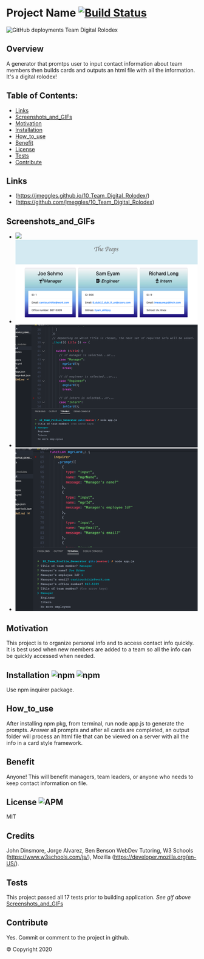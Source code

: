
  # Project Name [![Build Status](https://travis-ci.org/jmeggles/10_Team_Digital_Rolodex.svg?branch=master)](https://travis-ci.org/jmeggles/10_Team_Digital_Rolodex)
  ![GitHub deployments](https://img.shields.io/github/deployments/badges/shields/shields-staging?color=lightgrey)
  Team Digital Rolodex

  ## Overview 
  A generator that promtps user to input contact information about team members then builds cards and outputs an html file with all the information.  It's a digital rolodex! 

  ## Table of Contents:
  - [Links](#Links)
  - [Screenshots_and_GIFs](#Screenshots_and_GIFs)
  - [Motivation](#Motivation)
  - [Installation](#Installation)
  - [How_to_use](#How_to_use)
  - [Benefit](#Benefit)
  - [License](#License)
  - [Tests](#Tests)
  - [Contribute](#Contribute)

 ## Links
  - (https://jmeggles.github.io/10_Team_Digital_Rolodex/)
  - (https://github.com/jmeggles/10_Team_Digital_Rolodex)

 ## Screenshots_and_GIFs 
  - ![](https://media.giphy.com/media/givH9vKcj4Vwz94XJX/giphy.gif)
  - ![Screenshot of deployed rolodex project completed html on server](./assets/images/screenshot1.png)
  - ![Screenshot of deployed rolodex project running node viewing manager card info](./assets/images/screenshot2.png)
  - ![Screenshot of deployed rolodex project running node viewing engineer card info](./assets/images/screenshot3.png)
  
  ## Motivation
  This project is to organize personal info and to access contact info quickly.  It is best used when new members are added to a team so all the info can be quickly accessed when needed. 

  ## Installation ![npm](https://img.shields.io/npm/v/npm?color=pink&style=plastic) ![npm](https://img.shields.io/npm/v/inquirer?color=pink&label=inquirer&style=plastic)
  Use npm inquirer package.

  ## How_to_use
  After installing npm pkg, from terminal, run node app.js to generate the prompts. Answer all prompts and after all cards are completed, an output folder will process an html file that can be viewed on a server with all the info in a card style framework.  

  ## Benefit
  Anyone!  This will benefit managers, team leaders, or anyone who needs to keep contact information on file. 

  ## License ![APM](https://img.shields.io/apm/l/npm?color=pink&style=plastic)
  MIT

  ## Credits
  John Dinsmore, Jorge Alvarez, Ben Benson WebDev Tutoring, W3 Schools (https://www.w3schools.com/js/), Mozilla (https://developer.mozilla.org/en-US/).

  ## Tests
 This project passed all 17 tests prior to building application. *See gif above* [Screenshots_and_GIFs](#Screenshots_and_GIFs)

  ## Contribute
  Yes. Commit or comment to the project in github.

  © Copyright 2020


